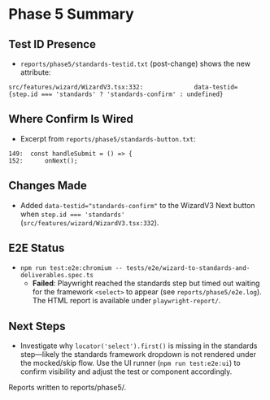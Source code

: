 # Phase 5 Summary

## Test ID Presence
- `reports/phase5/standards-testid.txt` (post-change) shows the new attribute:
```
src/features/wizard/WizardV3.tsx:332:              data-testid={step.id === 'standards' ? 'standards-confirm' : undefined}
```

## Where Confirm Is Wired
- Excerpt from `reports/phase5/standards-button.txt`:
```
149:  const handleSubmit = () => {
152:      onNext();
```

## Changes Made
- Added `data-testid="standards-confirm"` to the WizardV3 Next button when `step.id === 'standards'` (`src/features/wizard/WizardV3.tsx:332`).

## E2E Status
- `npm run test:e2e:chromium -- tests/e2e/wizard-to-standards-and-deliverables.spec.ts`
  - **Failed**: Playwright reached the standards step but timed out waiting for the framework `<select>` to appear (see `reports/phase5/e2e.log`). The HTML report is available under `playwright-report/`.

## Next Steps
- Investigate why `locator('select').first()` is missing in the standards step—likely the standards framework dropdown is not rendered under the mocked/skip flow. Use the UI runner (`npm run test:e2e:ui`) to confirm visibility and adjust the test or component accordingly.

Reports written to reports/phase5/.
